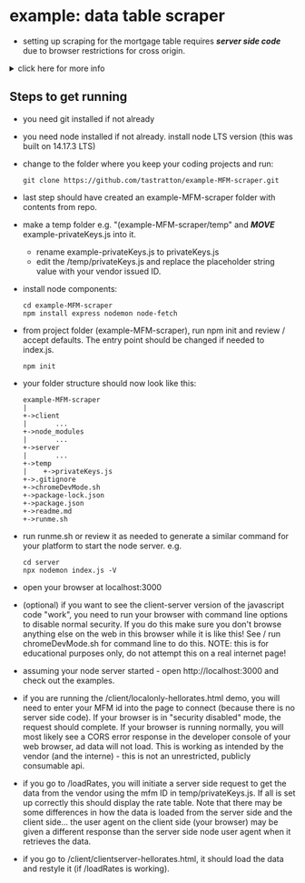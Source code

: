 # example: data table scraper

- setting up scraping for the mortgage table requires ***server side code*** due to browser restrictions for cross origin.

<details>
<summary> click here for more info</summary>

- Since the data request we are accessing is not set up with a CORS policy header, we can't practically retrieve the data using only client side code.  It's possible to retrieve the data only in client side javascript by disabling your browser security (e.g. chrome switches to --disable-web-security) but this isn't practical outside illustration or some development troubleshooting workflows.

- In addition, there could be data elements (e.g. an ID or token assigned by vendor) which we may not want exposed in the publicly accessible client side code.  These will be safeguarded by placing them only in non-accessible server side code.

  ```textart
  ---client---       ----server code----             ---vendor service---
  browser initiate--->serve page
                            |
                      secret only on server
                            | 
                      server program
                            |
                      send request
                            +---------------------> process secret
                                                          |
                                                    return data
                                                          |
  display data <------reformat data <---------------------+
  ```

- Since browsers restrict cross site request, in order to get the data, we will need server side code to make the data request.

- This example will use node as the server side component.

</details>

## Steps to get running

- you need git installed if not already
- you need node installed if not already.  install node LTS version (this was built on 14.17.3 LTS)
- change to the folder where you keep your coding projects and run:

  ```console
  git clone https://github.com/tastratton/example-MFM-scraper.git
  ```

- last step should have created an example-MFM-scraper folder with contents from repo.
- make a temp folder e.g. "(example-MFM-scraper/temp" and ***MOVE*** example-privateKeys.js into it.
  - rename example-privateKeys.js to privateKeys.js
  - edit the /temp/privateKeys.js and replace the placeholder string value with your vendor issued ID.
- install node components:

  ```console
  cd example-MFM-scraper
  npm install express nodemon node-fetch
  ```

- from project folder (example-MFM-scraper), run npm init and review / accept defaults.  The entry point should be changed if needed to index.js. 

  ```console
  npm init
  ```

- your folder structure should now look like this:

  ```textart
  example-MFM-scraper
  |
  +->client
  |       ...
  +->node_modules
  |       ...
  +->server
  |       ...
  +->temp
  |    +->privateKeys.js
  +->.gitignore
  +->chromeDevMode.sh
  +->package-lock.json
  +->package.json
  +->readme.md
  +->runme.sh
  ```

- run runme.sh or review it as needed to generate a similar command for your platform to start the node server.  e.g.

  ```console
  cd server
  npx nodemon index.js -V
  ```

- open your browser at localhost:3000
- (optional) if you want to see the client-server version of the javascript code "work", you need to run your browser with command line options to disable normal security.  If you do this make sure you don't browse anything else on the web in this browser while it is like this!  See / run chromeDevMode.sh for command line to do this.  NOTE: this is for educational purposes only, do not attempt this on a real internet page!
- assuming your node server started - open http://localhost:3000 and check out the examples.
- if you are running the /client/localonly-hellorates.html demo, you will need to enter your MFM id into the page to connect (because there is no server side code).  If your browser is in "security disabled" mode, the request should complete.  If your browser is running normally, you will most likely see a CORS error response in the developer console of your web browser, ad data will not load.  This is working as intended by the vendor (and the interne) - this is not an unrestricted, publicly consumable api.
- if you go to /loadRates, you will initiate a server side request to get the data from the vendor using the mfm ID in temp/privateKeys.js.  If all is set up correctly this should display the rate table.  Note that there may be some differences in how the data is loaded from the server side and the client side... the user agent on the client side (your browser) may be given a different response than the server side node user agent when it retrieves the data.
- if you go to /client/clientserver-hellorates.html, it should load the data and restyle it (if /loadRates is working).
